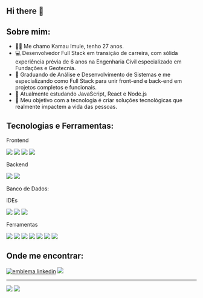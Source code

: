 ## Hi there 👋

<h2>Sobre mim:</h2>
<ul>
  <li>👩‍💻 Me chamo Kamau Imule, tenho 27 anos.</li>
  <li>💻 Desenvolvedor Full Stack em transição de carreira, com sólida experiência prévia de 6 anos na Engenharia Civil especializado em Fundações e Geotecnia.</li>
  <li>🚀 Graduando de Análise e Desenvolvimento de Sistemas e me especializando como Full Stack para unir front-end e back-end em projetos completos e funcionais.</li>
  <li>🌱 Atualmente estudando JavaScript, React e Node.js</li>
  <li>🎯 Meu objetivo com a tecnologia é criar soluções tecnológicas que realmente impactem a vida das pessoas. </li>
</ul>
<h2>Tecnologias e Ferramentas:</h2>
<p>Frontend</p>
<p><img src="https://img.shields.io/badge/html5-%23E34F26.svg?style=for-the-badge&logo=html5&logoColor=white" /> <img src="https://img.shields.io/badge/css3-%231572B6.svg?style=for-the-badge&logo=css3&logoColor=white"/> <img src="https://img.shields.io/badge/javascript-%23323330.svg?style=for-the-badge&logo=javascript&logoColor=%23F7DF1E"/> <img src="https://img.shields.io/badge/react-%2320232a.svg?style=for-the-badge&logo=react&logoColor=%2361DAFB"/></p>
<p>Backend</p>
<p><img src="https://img.shields.io/badge/java-%23ED8B00.svg?style=for-the-badge&logo=openjdk&logoColor=white"/> <img src="https://img.shields.io/badge/node.js-6DA55F?style=for-the-badge&logo=node.js&logoColor=white"/> </p>
<p>Banco de Dados:</p>
<p>IDEs</p>
<p> <img src="https://img.shields.io/badge/Visual%20Studio%20Code-0078d7.svg?style=for-the-badge&logo=visual-studio-code&logoColor=white"/> <img src="https://img.shields.io/badge/sublime_text-%23575757.svg?style=for-the-badge&logo=sublime-text&logoColor=important"/> <img src="https://img.shields.io/badge/IntelliJIDEA-000000.svg?style=for-the-badge&logo=intellij-idea&logoColor=white"/> </p>
<p>Ferramentas</p>
<p><img src="https://img.shields.io/badge/markdown-%23000000.svg?style=for-the-badge&logo=markdown&logoColor=white"/> <img src="https://img.shields.io/badge/git-%23F05033.svg?style=for-the-badge&logo=git&logoColor=white"/> <img src="https://img.shields.io/badge/github-%23121011.svg?style=for-the-badge&logo=github&logoColor=white"/> <img src="https://img.shields.io/badge/figma-%23F24E1E.svg?style=for-the-badge&logo=figma&logoColor=white"/> <img src="https://img.shields.io/badge/jira-%230A0FFF.svg?style=for-the-badge&logo=jira&logoColor=white"/> <img src="https://img.shields.io/badge/Trello-%23026AA7.svg?style=for-the-badge&logo=Trello&logoColor=white"/> <img src="https://img.shields.io/badge/Notion-%23000000.svg?style=for-the-badge&logo=notion&logoColor=white"/> </p>
<h2>Onde me encontrar:</h2>
<p><a href="https://www.linkedin.com/in/kamau-imule/"> <img src="https://img.shields.io/badge/linkedin-%230077B5.svg?style=for-the-badge&logo=linkedin&logoColor=white" alt="emblema linkedin"/></a>
<a href="mailto:contato.kamaudev@gmail.com"> <img src="https://img.shields.io/badge/Gmail-D14836?style=for-the-badge&logo=gmail&logoColor=white"/> </a></p>
<hr>
<p><img src="https://github-readme-stats.vercel.app/api?username=kamaudev&show_icons=true&count_private=true&include_all_commits=true&theme=radical&hide_border=true"/>
<img src="https://github-readme-stats.vercel.app/api/top-langs/?username=kamaudev&layout=compact&langs_count=8&theme=radical&hide_border=true"/></p>


